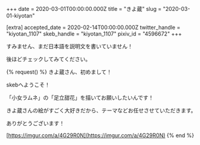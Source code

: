 +++
date = 2020-03-01T00:00:00.000Z
title = "きよ蔵"
slug = "2020-03-01-kiyotan"

[extra]
accepted_date = 2020-02-14T00:00:00.000Z
twitter_handle = "kiyotan_1107"
skeb_handle = "kiyotan_1107"
pixiv_id = "4596672"
+++

すみません、まだ日本語を説明文を書いていません！

後ほどチェックしてみてください。

{% request() %}
きよ蔵さん、初めまして！

skebへようこそ！

「小女ラムネ」の「足立甜花」を描いてお願いしたいんです！

きよ蔵さんの絵がすごく大好きだから、テーマなどお任せさせていただきます。

ありがとうございます！

[https://imgur.com/a/4G29R0N](https://imgur.com/a/4G29R0N)
{% end %}
